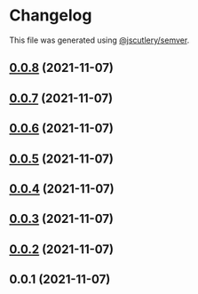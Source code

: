 # Changelog

This file was generated using [@jscutlery/semver](https://github.com/jscutlery/semver).

## [0.0.8](https://github.com/onedaycat/jaco/compare/core-0.0.7...core-0.0.8) (2021-11-07)



## [0.0.7](https://github.com/onedaycat/jaco/compare/core-0.0.6...core-0.0.7) (2021-11-07)



## [0.0.6](https://github.com/onedaycat/jaco/compare/core-0.0.5...core-0.0.6) (2021-11-07)



## [0.0.5](https://github.com/onedaycat/jaco/compare/core-0.0.4...core-0.0.5) (2021-11-07)



## [0.0.4](https://github.com/onedaycat/jaco/compare/core-0.0.3...core-0.0.4) (2021-11-07)



## [0.0.3](https://github.com/onedaycat/jaco/compare/core-0.0.2...core-0.0.3) (2021-11-07)



## [0.0.2](https://github.com/onedaycat/jaco/compare/core-0.0.1...core-0.0.2) (2021-11-07)



## 0.0.1 (2021-11-07)
